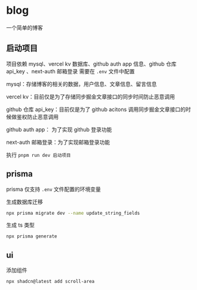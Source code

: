 # blog

一个简单的博客

## 启动项目

项目依赖 mysql、vercel kv 数据库、github auth app 信息、github 仓库 api_key 、next-auth 邮箱登录 需要在 `.env` 文件中配置

mysql：存储博客的相关的数据，用户信息、文章信息、留言信息

vercel kv：目前仅是为了存储同步掘金文章接口的同步时间防止恶意调用

github 仓库 api_key：目前仅是为了 github acitons 调用同步掘金文章接口的时候做鉴权防止恶意调用

github auth app： 为了实现 github 登录功能

next-auth 邮箱登录：为了实现邮箱登录功能

执行 `pnpm run dev 启动项目`

## prisma

prisma 仅支持 `.env` 文件配置的环境变量

生成数据库迁移

```bash
npx prisma migrate dev --name update_string_fields
```

生成 ts 类型

```bash
npx prisma generate
```

## ui

添加组件

```bash
npx shadcn@latest add scroll-area
```

